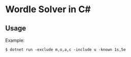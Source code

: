 # Wordle Solver in C# #

## Usage
Example:
```
$ dotnet run -exclude m,o,a,c -include u -known 1s,5e
```
